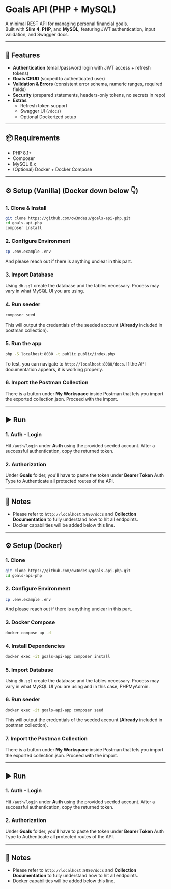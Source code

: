 # Goals API (PHP + MySQL)

A minimal REST API for managing personal financial goals.  
Built with **Slim 4**, **PHP**, and **MySQL**, featuring JWT authentication, input validation, and Swagger docs.

---

## 🚀 Features
- **Authentication** (email/password login with JWT access + refresh tokens)
- **Goals CRUD** (scoped to authenticated user)
- **Validation & Errors** (consistent error schema, numeric ranges, required fields)
- **Security** (prepared statements, headers-only tokens, no secrets in repo)
- **Extras**
  - Refresh token support
  - Swagger UI (`/docs`)
  - Optional Dockerized setup

---

## 📦 Requirements
- PHP 8.1+
- Composer
- MySQL 8.x
- (Optional) Docker + Docker Compose

---

## ⚙️ Setup (Vanilla) (Docker down below 👇)

### 1. Clone & Install
```bash
git clone https://github.com/ow3ndesu/goals-api-php.git
cd goals-api-php
composer install
```

### 2. Configure Environment
```bash
cp .env.example .env
```
And please reach out if there is anything unclear in this part.

### 3. Import Database
Using `db.sql` create the database and the tables necessary. Process may vary in what MySQL UI you are using.

### 4. Run seeder
```bash
composer seed
```
This will output the credentials of the seeded account (**Already** included in postman collection).

### 5. Run the app
```bash
php -S localhost:8080 -t public public/index.php
```
To test, you can navigate to `http://localhost:8080/docs`. If the API documentation appears, it is working properly.

### 6. Import the Postman Collection
There is a button under **My Workspace** inside Postman that lets you import the exported collection.json. Proceed with the import.

---

## ▶️ Run

### 1. Auth - Login
Hit `/auth/login` under **Auth** using the provided seeded account. After a successful authentication, copy the returned token.

### 2. Authorization
Under **Goals** folder, you'll have to paste the token under **Bearer Token** Auth Type to Authenticate all protected routes of the API.

---

## 📝 Notes
- Please refer to `http://localhost:8080/docs` and **Collection Documentation** to fully understand how to hit all endpoints.
- Docker capabilities will be added below this line.

---

## ⚙️ Setup (Docker)

### 1. Clone

```bash
git clone https://github.com/ow3ndesu/goals-api-php.git
cd goals-api-php
```

### 2. Configure Environment
```bash
cp .env.example .env
```
And please reach out if there is anything unclear in this part.

### 3. Docker Compose

```bash
docker compose up -d
```

### 4. Install Dependencies

```bash
docker exec -it goals-api-app composer install
```

### 5. Import Database
Using `db.sql` create the database and the tables necessary. Process may vary in what MySQL UI you are using and in this case, PHPMyAdmin.

### 6. Run seeder
```bash
docker exec -it goals-api-app composer seed
```
This will output the credentials of the seeded account (**Already** included in postman collection).

### 7. Import the Postman Collection
There is a button under **My Workspace** inside Postman that lets you import the exported collection.json. Proceed with the import.

---

## ▶️ Run

### 1. Auth - Login
Hit `/auth/login` under **Auth** using the provided seeded account. After a successful authentication, copy the returned token.

### 2. Authorization
Under **Goals** folder, you'll have to paste the token under **Bearer Token** Auth Type to Authenticate all protected routes of the API.

---

## 📝 Notes
- Please refer to `http://localhost:8080/docs` and **Collection Documentation** to fully understand how to hit all endpoints.
- Docker capabilities will be added below this line.